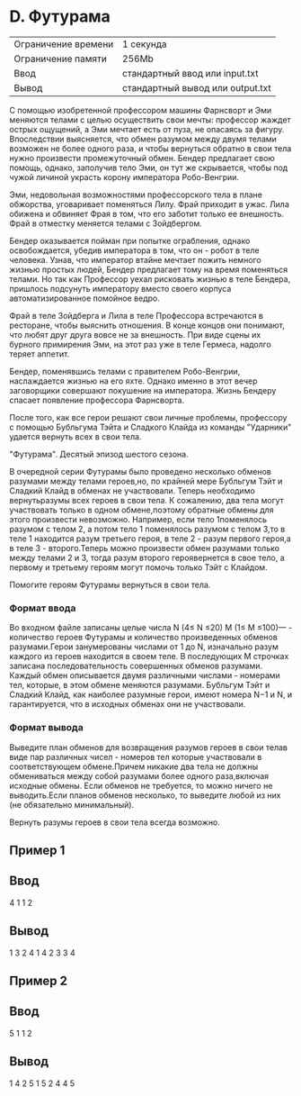 # D. Футурама
|  |  |
|--|--|
|Ограничение времени | 1 секунда |
|Ограничение памяти | 256Mb|
|Ввод | стандартный ввод или input.txt|
|Вывод | стандартный вывод или output.txt|

С помощью изобретенной профессором машины Фарнсворт и Эми меняются телами с целью осуществить свои мечты: профессор жаждет острых ощущений, а Эми мечтает есть от пуза, не опасаясь за фигуру. Впоследствии выясняется, что обмен разумом между двумя телами возможен не более одного раза, и чтобы вернуться обратно в свои тела нужно произвести промежуточный обмен. Бендер предлагает свою помощь, однако, заполучив тело Эми, он тут же скрывается, чтобы под чужой личиной украсть корону императора Робо-Венгрии.

Эми, недовольная возможностями профессорского тела в плане обжорства, уговаривает поменяться Лилу. Фрай приходит в ужас. Лила обижена и обвиняет Фрая в том, что его заботит только ее внешность. Фрай в отместку меняется телами с Зойдбергом.

Бендер оказывается пойман при попытке ограбления, однако освобождается, убедив императора в том, что он - робот в теле человека. Узнав, что император втайне мечтает пожить немного жизнью простых людей, Бендер предлагает тому на время поменяться телами. Но так как Профессор уехал рисковать жизнью в теле Бендера, пришлось подсунуть императору вместо своего корпуса автоматизированное помойное ведро.

Фрай в теле Зойдберга и Лила в теле Профессора встречаются в ресторане, чтобы выяснить отношения. В конце концов они понимают, что любят друг друга вовсе не за внешность. При виде сцены их бурного примирения Эми, на этот раз уже в теле Гермеса, надолго теряет аппетит.

Бендер, поменявшись телами с правителем Робо-Венгрии, наслаждается жизнью на его яхте. Однако именно в этот вечер заговорщики совершают покушение на императора. Жизнь Бендеру спасает появление профессора Фарнсворта.

После того, как все герои решают свои личные проблемы, профессору с помощью Бубльгума Тэйта и Сладкого Клайда из команды "Ударники" удается вернуть всех в свои тела.

"Футурама". Десятый эпизод шестого сезона.

В очередной серии Футурамы было проведено несколько обменов разумами между телами героев,но, по крайней мере Бубльгум Тэйт и Сладкий Клайд в обменах не участвовали. Теперь необходимо вернутьразумы всех героев в свои тела. К сожалению, два тела могут участвовать только в одном обмене,поэтому обратные обмены для этого произвести невозможно. Например, если тело 1поменялось разумом с телом 2, а потом тело 1 поменялось разумом с телом 3,то в теле 1 находится разум третьего героя, в теле 2 - разум первого героя,а в теле 3 - второго.Теперь можно произвести обмен разумами только между телами 2 и 3, тогда разум второго героявернется в свое тело, а первому и третьему героям могут помочь только Тэйт с Клайдом.

Помогите героям Футурамы вернуться в свои тела.

### Формат ввода

Во входном файле записаны целые числа N (4≤ N ≤20) M (1≤ M ≤100)— - количество героев Футурамы и количество произведенных обменов разумами.Герои занумерованы числами от 1 до N, изначально разум каждого из героев находится в своем теле. В последующих M строчках записана последовательность совершенных обменов разумами. Каждый обмен описывается двумя различными числами - номерами тел, которые, в этом обмене меняются разумами. Бубльгум Тэйт и Сладкий Клайд, как наиболее разумные герои, имеют номера N−1 и N, и гарантируется, что в исходных обменах они не участвовали.

### Формат вывода

Выведите план обменов для возвращения разумов героев в свои телав виде пар различных чисел - номеров тел которые участвовали в соответствующем обмене.Причем никакие два тела не должны обмениваться между собой разумами более одного раза,включая исходные обмены. Если обменов не требуется, то можно ничего не выводить.Если планов обменов несколько, то выведите любой из них (не обязательно минимальный).

Вернуть разумы героев в свои тела всегда возможно. 

## Пример 1
## Ввод	
4 1
1 2


## Вывод
1 3 
2 4
1 4
2 3
3 4


## Пример 2
## Ввод	
5 1
1 2


## Вывод
1 4
2 5
1 5
2 4
4 5


